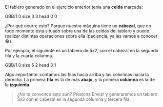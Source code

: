 El tablero generado en el ejercicio anterior tenía una **celda** marcada:

<gs-board> GBB/1.0 size 3 3 head 0 0 </gs-board>

¿Por qué ocurre esto? Porque nuestra máquina tiene un **cabezal**, que en todo momento está situado sobre una de las celdas del tablero y puede realizar distintas operaciones sobre ella (paciencia, ya las vamos a conocer :grin:).

Por ejemplo, el siguiente es un tablero de 5x2, con el cabezal en la segunda fila y la cuarta columna.

<gs-board> GBB/1.0 size 5 2 head 3 1 </gs-board>

Algo importante: contamos las filas hacia arriba y las columnas hacia la derecha. La primera **fila** es la de más **abajo**, y la primera **columna** es la de la **izquierda**.

> ¿No te convence esto aún? Presiona Enviar y generaremos un tablero 3x3 con el cabezal en la segunda columna y tercera fila.
